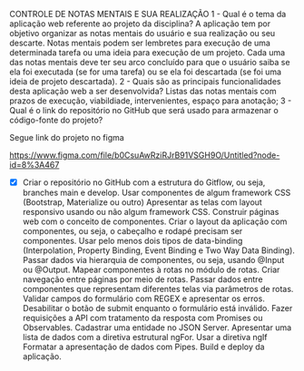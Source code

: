 CONTROLE DE NOTAS MENTAIS E SUA REALIZAÇÃO
1 - Qual é o tema da aplicação web referente ao projeto da disciplina?
A aplicação tem por objetivo organizar as notas mentais do usuário e sua realização ou seu descarte.
Notas mentais podem ser lembretes para execução de uma determinada tarefa ou uma ideia para execução de um projeto. Cada uma das notas mentais deve ter seu arco concluído para que o usuário saiba se ela foi executada (se for uma tarefa) ou se ela foi descartada (se foi uma ideia de projeto descartada).
2 - Quais são as principais funcionalidades desta aplicação web a ser desenvolvida?
Listas das notas mentais com prazos de execução, viabildiade, intervenientes, espaço para anotação;
3 - Qual é o link do repositório no GitHub que será usado para armazenar o código-fonte do projeto?


Segue link do projeto no figma

https://www.figma.com/file/b0CsuAwRziRJrB91VSGH9O/Untitled?node-id=8%3A467



- [x] Criar o repositório no GitHub com a estrutura do Gitflow, ou seja, branches main e develop.
Usar componentes de algum framework CSS (Bootstrap, Materialize ou outro)
Apresentar as telas com layout responsivo usando ou não algum framework CSS.
Construir páginas web com o conceito de componentes.
Criar o layout da aplicação com componentes, ou seja, o cabeçalho e rodapé precisam ser componentes.
Usar pelo menos dois tipos de data-binding (Interpolation, Property Binding, Event Binding e Two Way Data Binding).
Passar dados via hierarquia de componentes, ou seja, usando @Input ou @Output.
Mapear componentes à rotas no módulo de rotas.
Criar navegação entre páginas por meio de rotas.
Passar dados entre componentes que representam diferentes telas via parâmetros de rotas.
Validar campos do formulário com REGEX e apresentar os erros.
Desabilitar o botão de submit enquanto o formulário está inválido.
Fazer requisições a API com tratamento da resposta com Promises ou Observables.
Cadastrar uma entidade no JSON Server.
Apresentar uma lista de dados com a diretiva estrutural ngFor.
Usar a diretiva ngIf
Formatar a apresentação de dados com Pipes.
Build e deploy da aplicação.
